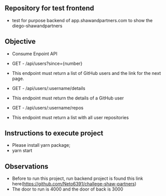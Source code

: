 ## Repository for test frontend
* test for purpose backend of app.shawandpartners.com to show the diego-shawandpartners

## Objective

* Consume Enpoint API
- GET - /api/users?since={number}
* This endpoint must return a list of GitHub users and the link for the next page.

- GET - /api/users/:username/details
* This endpoint must return the details of a GitHub user

- GET - /api/users/:username/repos
* This endpoint must return a list with all user repositories

## Instructions to execute project
- Please install yarn package;
- yarn start

## Observations
* Before to run this project, run backend project is found this link here(https://github.com/Neto6391/challege-shaw-partners)
* The door to run is 4000 and the door of back is 3000
